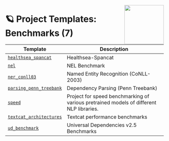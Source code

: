 <a href="https://explosion.ai"><img src="https://explosion.ai/assets/img/logo.svg" width="125" height="125" align="right" /></a>

# 🪐 Project Templates: Benchmarks (7)

| Template | Description |
| --- | --- |
| [`healthsea_spancat`](healthsea_spancat) | Healthsea-Spancat |
| [`nel`](nel) | NEL Benchmark |
| [`ner_conll03`](ner_conll03) | Named Entity Recognition (CoNLL-2003) |
| [`parsing_penn_treebank`](parsing_penn_treebank) | Dependency Parsing (Penn Treebank) |
| [`speed`](speed) | Project for speed benchmarking of various pretrained models of different NLP libraries. |
| [`textcat_architectures`](textcat_architectures) | Textcat performance benchmarks |
| [`ud_benchmark`](ud_benchmark) | Universal Dependencies v2.5 Benchmarks |